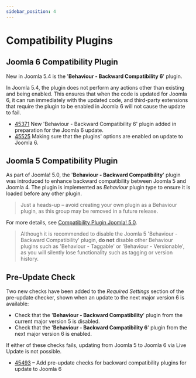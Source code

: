 ```yaml
---
sidebar_position: 4
---
```


Compatibility Plugins
=====================

## Joomla 6 Compatibility Plugin

New in Joomla 5.4 is the '**Behaviour - Backward Compatibility 6**' plugin.

In Joomla 5.4, the plugin does not perform any actions other than existing and being enabled.
This ensures that when the code is updated for Joomla 6, it can run immediately with the updated code,
and third-party extensions that require the plugin to be enabled in Joomla 6 will not cause the update to fail.

* [45371](https://github.com/joomla/joomla-cms/pull/45371) New 'Behaviour - Backward Compatibility 6' plugin added
  in preparation for the Joomla 6 update.
* [45525](https://github.com/joomla/joomla-cms/pull/45525) Making sure that the plugins'
  options are enabled on update to Joomla 6.

## Joomla 5 Compatibility Plugin

As part of Joomla! 5.0, the '**Behaviour - Backward Compatibility**' plugin was introduced to enhance backward compatibility between Joomla 5 and Joomla 4.
The plugin is implemented as *Behaviour* plugin type to ensure it is loaded before any other plugin.

> Just a heads-up – avoid creating your own plugin as a Behaviour plugin, as this group may be removed in a future release.

For more details, see [Compatibility Plugin Joomla! 5.0](https://manual.joomla.org/migrations/44-50/compat-plugin).

> Although it is recommended to disable the Joomla 5 'Behaviour - Backward Compatibility' plugin,
> __do not__ disable other Behaviour plugins such as 'Behaviour - Taggable' or 'Behaviour - Versionable',
> as you will silently lose functionality such as tagging or version history.

## Pre-Update Check

Two new checks have been added to the *Required Settings* section of the pre-update checker,
shown when an update to the next major version 6 is available:

* Check that the '**Behaviour - Backward Compatibility**' plugin from the current major version 5 is disabled.
* Check that the '**Behaviour - Backward Compatibility 6**' plugin from the next major version 6 is enabled.

If either of these checks fails, updating from Joomla 5 to Joomla 6 via Live Update is not possible.

* [45493](https://github.com/joomla/joomla-cms/pull/45493)
  – Add pre-update checks for backward compatibility plugins for update to Joomla 6
